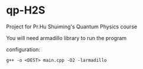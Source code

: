 # qp-H2S
Project for Pr.Hu Shuiming's Quantum Physics course

You will need armadillo library to run the program

configuration:

<code>g++ -o \<DEST> main.cpp -O2 -larmadillo</code>
